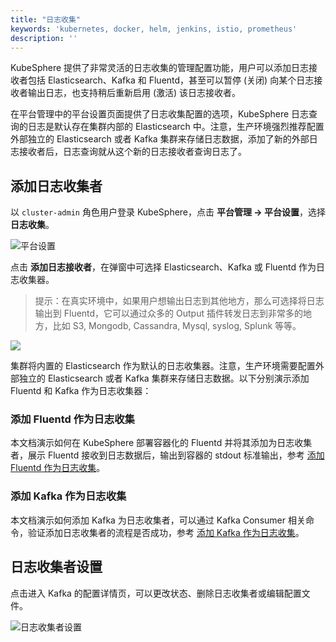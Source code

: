 ```yaml
---
title: "日志收集"
keywords: 'kubernetes, docker, helm, jenkins, istio, prometheus'
description: ''
---
```


KubeSphere 提供了非常灵活的日志收集的管理配置功能，用户可以添加日志接收者包括 Elasticsearch、Kafka 和 Fluentd，甚至可以暂停 (关闭) 向某个日志接收者输出日志，也支持稍后重新启用 (激活) 该日志接收者。

在平台管理中的平台设置页面提供了日志收集配置的选项，KubeSphere 日志查询的日志是默认存在集群内部的 Elasticsearch 中。注意，生产环境强烈推荐配置外部独立的 Elasticsearch 或者 Kafka 集群来存储日志数据，添加了新的外部日志接收者后，日志查询就从这个新的日志接收者查询日志了。

## 添加日志收集者

以 `cluster-admin` 角色用户登录 KubeSphere，点击 **平台管理 → 平台设置**，选择 **日志收集**。

![平台设置](https://pek3b.qingstor.com/kubesphere-docs/png/20190410014618.png)

点击 **添加日志接收者**，在弹窗中可选择 Elasticsearch、Kafka 或 Fluentd 作为日志收集器。

> 提示：在真实环境中，如果用户想输出日志到其他地方，那么可选择将日志输出到 Fluentd，它可以通过众多的 Output 插件转发日志到非常多的地方，比如 S3, Mongodb, Cassandra, Mysql, syslog, Splunk 等等。

![](https://pek3b.qingstor.com/kubesphere-docs/png/20190410012915.png)

集群将内置的 Elasticsearch 作为默认的日志收集器。注意，生产环境需要配置外部独立的 Elasticsearch 或者 Kafka 集群来存储日志数据。以下分别演示添加 Fluentd 和 Kafka 作为日志收集器：

### 添加 Fluentd 作为日志收集

本文档演示如何在 KubeSphere 部署容器化的 Fluentd 并将其添加为日志收集者，展示 Fluentd 接收到日志数据后，输出到容器的 stdout 标准输出，参考 [添加 Fluentd 作为日志收集](../output-fluentd)。

### 添加 Kafka 作为日志收集

本文档演示如何添加 Kafka 为日志收集者，可以通过 Kafka Consumer 相关命令，验证添加日志收集者的流程是否成功，参考 [添加 Kafka 作为日志收集](../output-kafka)。

## 日志收集者设置

点击进入 Kafka 的配置详情页，可以更改状态、删除日志收集者或编辑配置文件。

![日志收集者设置](https://pek3b.qingstor.com/kubesphere-docs/png/20190410014450.png)

